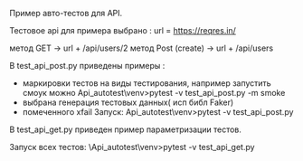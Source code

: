 Пример авто-тестов для API.

Тестовое api для примера выбрано : url = https://reqres.in/

метод GET  -> url + /api/users/2 
метод Post (create) -> url + /api/users


В test_api_post.py приведены примеры :
 - маркировки тестов  на виды тестирования, например запустить смоук можно Api_autotest\venv>pytest -v test_api_post.py -m smoke
 - выбрана генерация тестовых данных( исп библ Faker)
 - помеченного xfail
Запуск: Api_autotest\venv>pytest -v test_api_post.py

В test_api_get.py приведен пример параметризации тестов.

Запуск всех тестов:  \Api_autotest\venv>pytest -v test_api_get.py